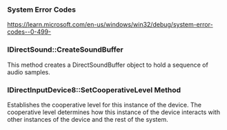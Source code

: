 ### System Error Codes
https://learn.microsoft.com/en-us/windows/win32/debug/system-error-codes--0-499-

### IDirectSound::CreateSoundBuffer
This method creates a DirectSoundBuffer object to hold a sequence of audio samples.

### IDirectInputDevice8::SetCooperativeLevel Method
Establishes the cooperative level for this instance of the device. The cooperative level determines how this instance of the device interacts with other instances of the device and the rest of the system.
